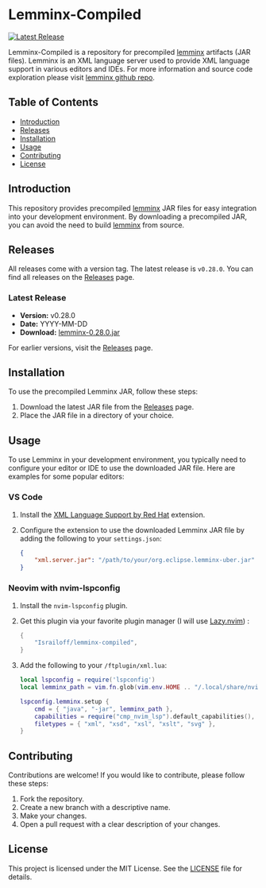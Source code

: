 # Lemminx-Compiled

[![Latest Release](https://img.shields.io/github/v/release/Israiloff/lemminx-compiled)](https://github.com/Israiloff/lemminx-compiled/releases/latest)

Lemminx-Compiled is a repository for precompiled [lemminx](https://github.com/eclipse/lemminx) artifacts (JAR files). Lemminx is an XML language server used to provide XML language support in various editors and IDEs. For more information and source code exploration please visit [lemminx github repo](https://github.com/eclipse/lemminx).

## Table of Contents

- [Introduction](#introduction)
- [Releases](#releases)
- [Installation](#installation)
- [Usage](#usage)
- [Contributing](#contributing)
- [License](#license)

## Introduction

This repository provides precompiled [lemminx](https://github.com/eclipse/lemminx) JAR files for easy integration into your development environment. By downloading a precompiled JAR, you can avoid the need to build [lemminx](https://github.com/eclipse/lemminx) from source.

## Releases

All releases come with a version tag. The latest release is `v0.28.0`. You can find all releases on the [Releases](https://github.com/Israiloff/lemminx-compiled/releases) page.

### Latest Release

- **Version:** v0.28.0
- **Date:** YYYY-MM-DD
- **Download:** [lemminx-0.28.0.jar](https://github.com/Israiloff/lemminx-compiled/releases/tag/v0.28.0)

For earlier versions, visit the [Releases](https://github.com/Israiloff/lemminx-compiled/releases) page.

## Installation

To use the precompiled Lemminx JAR, follow these steps:

1. Download the latest JAR file from the [Releases](https://github.com/Israiloff/lemminx-compiled/releases) page.
2. Place the JAR file in a directory of your choice.

## Usage

To use Lemminx in your development environment, you typically need to configure your editor or IDE to use the downloaded JAR file. Here are examples for some popular editors:

### VS Code

1. Install the [XML Language Support by Red Hat](https://marketplace.visualstudio.com/items?itemName=redhat.vscode-xml) extension.
2. Configure the extension to use the downloaded Lemminx JAR file by adding the following to your `settings.json`:

    ```json
    {
        "xml.server.jar": "/path/to/your/org.eclipse.lemminx-uber.jar"
    }
    ```

### Neovim with nvim-lspconfig

1. Install the `nvim-lspconfig` plugin.
2. Get this plugin via your favorite plugin manager (I will use [Lazy.nvim](https://github.com/folke/lazy.nvim)) :
   ```lua
   {
       "Israiloff/lemminx-compiled",
   }
   ```
3. Add the following to your `/ftplugin/xml.lua`:

    ```lua
    local lspconfig = require('lspconfig')
    local lemminx_path = vim.fn.glob(vim.env.HOME .. "/.local/share/nvim/lazy/lemminx-compiled/org.eclipse.lemminx-uber.jar")

    lspconfig.lemminx.setup {
        cmd = { "java", "-jar", lemminx_path },
        capabilities = require("cmp_nvim_lsp").default_capabilities(),
        filetypes = { "xml", "xsd", "xsl", "xslt", "svg" },
    }
    ```

## Contributing

Contributions are welcome! If you would like to contribute, please follow these steps:

1. Fork the repository.
2. Create a new branch with a descriptive name.
3. Make your changes.
4. Open a pull request with a clear description of your changes.

## License

This project is licensed under the MIT License. See the [LICENSE](LICENSE) file for details.
